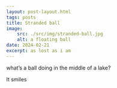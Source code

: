 ```yaml
---
layout: post-layout.html
tags: posts
title: Stranded ball
image:
    src: ./src/img/stranded-ball.jpg
    alt: a floating ball
date: 2024-02-21
excerpt: as lost as i am
---
```

what’s a ball doing in the middle of a lake?

It smiles